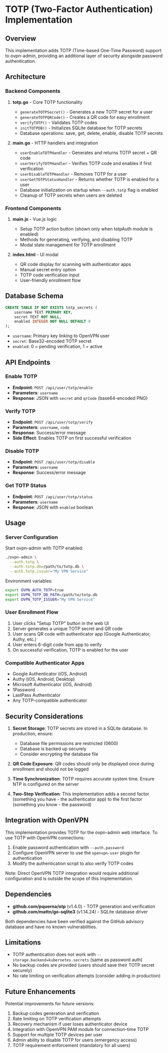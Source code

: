 # TOTP (Two-Factor Authentication) Implementation

## Overview

This implementation adds TOTP (Time-based One-Time Password) support to ovpn-admin, providing an additional layer of security alongside password authentication.

## Architecture

### Backend Components

1. **totp.go** - Core TOTP functionality
   - `generateTOTPSecret()` - Generates a new TOTP secret for a user
   - `generateTOTPQRCode()` - Creates a QR code for easy enrollment
   - `verifyTOTP()` - Validates TOTP codes
   - `initTOTPDB()` - Initializes SQLite database for TOTP secrets
   - Database operations: save, get, delete, enable, disable TOTP secrets

2. **main.go** - HTTP handlers and integration
   - `userEnableTOTPHandler` - Generates and returns TOTP secret + QR code
   - `userVerifyTOTPHandler` - Verifies TOTP code and enables if first verification
   - `userDisableTOTPHandler` - Removes TOTP for a user
   - `userGetTOTPStatusHandler` - Returns whether TOTP is enabled for a user
   - Database initialization on startup when `--auth.totp` flag is enabled
   - Cleanup of TOTP secrets when users are deleted

### Frontend Components

1. **main.js** - Vue.js logic
   - Setup TOTP action button (shown only when totpAuth module is enabled)
   - Methods for generating, verifying, and disabling TOTP
   - Modal state management for TOTP enrollment

2. **index.html** - UI modal
   - QR code display for scanning with authenticator apps
   - Manual secret entry option
   - TOTP code verification input
   - User-friendly enrollment flow

## Database Schema

```sql
CREATE TABLE IF NOT EXISTS totp_secrets (
    username TEXT PRIMARY KEY,
    secret TEXT NOT NULL,
    enabled INTEGER NOT NULL DEFAULT 0
);
```

- `username`: Primary key linking to OpenVPN user
- `secret`: Base32-encoded TOTP secret
- `enabled`: 0 = pending verification, 1 = active

## API Endpoints

### Enable TOTP
- **Endpoint**: `POST /api/user/totp/enable`
- **Parameters**: `username`
- **Response**: JSON with `secret` and `qrCode` (base64-encoded PNG)

### Verify TOTP
- **Endpoint**: `POST /api/user/totp/verify`
- **Parameters**: `username`, `code`
- **Response**: Success/error message
- **Side Effect**: Enables TOTP on first successful verification

### Disable TOTP
- **Endpoint**: `POST /api/user/totp/disable`
- **Parameters**: `username`
- **Response**: Success/error message

### Get TOTP Status
- **Endpoint**: `POST /api/user/totp/status`
- **Parameters**: `username`
- **Response**: JSON with `enabled` boolean

## Usage

### Server Configuration

Start ovpn-admin with TOTP enabled:

```bash
./ovpn-admin \
  --auth.totp \
  --auth.totp.db=/path/to/totp.db \
  --auth.totp.issuer="My VPN Service"
```

Environment variables:
```bash
export OVPN_AUTH_TOTP=true
export OVPN_TOTP_DB_PATH=/path/to/totp.db
export OVPN_TOTP_ISSUER="My VPN Service"
```

### User Enrollment Flow

1. User clicks "Setup TOTP" button in the web UI
2. Server generates a unique TOTP secret and QR code
3. User scans QR code with authenticator app (Google Authenticator, Authy, etc.)
4. User enters 6-digit code from app to verify
5. On successful verification, TOTP is enabled for the user

### Compatible Authenticator Apps

- Google Authenticator (iOS, Android)
- Authy (iOS, Android, Desktop)
- Microsoft Authenticator (iOS, Android)
- 1Password
- LastPass Authenticator
- Any TOTP-compatible authenticator

## Security Considerations

1. **Secret Storage**: TOTP secrets are stored in a SQLite database. In production, ensure:
   - Database file permissions are restricted (0600)
   - Database is backed up securely
   - Consider encrypting the database file

2. **QR Code Exposure**: QR codes should only be displayed once during enrollment and should not be logged

3. **Time Synchronization**: TOTP requires accurate system time. Ensure NTP is configured on the server

4. **Two-Step Verification**: This implementation adds a second factor (something you have - the authenticator app) to the first factor (something you know - the password)

## Integration with OpenVPN

This implementation provides TOTP for the ovpn-admin web interface. To use TOTP with OpenVPN connections:

1. Enable password authentication with `--auth.password`
2. Configure OpenVPN server to use the `openvpn-user` plugin for authentication
3. Modify the authentication script to also verify TOTP codes

Note: Direct OpenVPN TOTP integration would require additional configuration and is outside the scope of this implementation.

## Dependencies

- **github.com/pquerna/otp** (v1.4.0) - TOTP generation and verification
- **github.com/mattn/go-sqlite3** (v1.14.24) - SQLite database driver

Both dependencies have been verified against the GitHub advisory database and have no known vulnerabilities.

## Limitations

- TOTP authentication does not work with `--storage.backend=kubernetes.secrets` (same as password auth)
- No backup codes are provided (users should save their TOTP secret securely)
- No rate limiting on verification attempts (consider adding in production)

## Future Enhancements

Potential improvements for future versions:

1. Backup codes generation and verification
2. Rate limiting on TOTP verification attempts
3. Recovery mechanism if user loses authenticator device
4. Integration with OpenVPN PAM module for connection-time TOTP
5. Support for multiple TOTP devices per user
6. Admin ability to disable TOTP for users (emergency access)
7. TOTP requirement enforcement (mandatory for all users)
